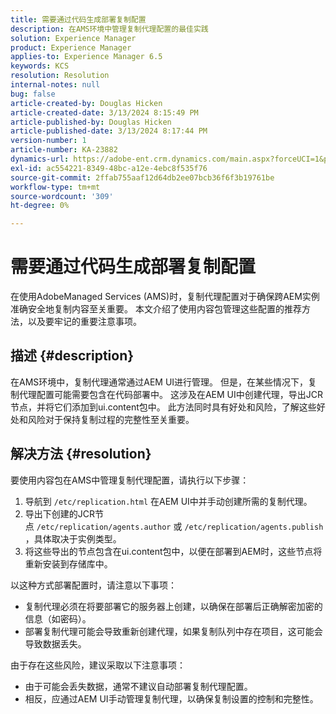 ```yaml
---
title: 需要通过代码生成部署复制配置
description: 在AMS环境中管理复制代理配置的最佳实践
solution: Experience Manager
product: Experience Manager
applies-to: Experience Manager 6.5
keywords: KCS
resolution: Resolution
internal-notes: null
bug: false
article-created-by: Douglas Hicken
article-created-date: 3/13/2024 8:15:49 PM
article-published-by: Douglas Hicken
article-published-date: 3/13/2024 8:17:44 PM
version-number: 1
article-number: KA-23882
dynamics-url: https://adobe-ent.crm.dynamics.com/main.aspx?forceUCI=1&pagetype=entityrecord&etn=knowledgearticle&id=c387107a-76e1-ee11-904c-00224806b7b2
exl-id: ac554221-8349-48bc-a12e-4ebc8f535f76
source-git-commit: 2ffab755aaf12d64db2ee07bcb36f6f3b19761be
workflow-type: tm+mt
source-wordcount: '309'
ht-degree: 0%

---
```


# 需要通过代码生成部署复制配置


在使用AdobeManaged Services (AMS)时，复制代理配置对于确保跨AEM实例准确安全地复制内容至关重要。 本文介绍了使用内容包管理这些配置的推荐方法，以及要牢记的重要注意事项。

## 描述 {#description}


在AMS环境中，复制代理通常通过AEM UI进行管理。 但是，在某些情况下，复制代理配置可能需要包含在代码部署中。 这涉及在AEM UI中创建代理，导出JCR节点，并将它们添加到ui.content包中。 此方法同时具有好处和风险，了解这些好处和风险对于保持复制过程的完整性至关重要。


## 解决方法 {#resolution}


要使用内容包在AMS中管理复制代理配置，请执行以下步骤：

1. 导航到 `/etc/replication.html` 在AEM UI中并手动创建所需的复制代理。
2. 导出下创建的JCR节点 `/etc/replication/agents.author` 或 `/etc/replication/agents.publish`，具体取决于实例类型。
3. 将这些导出的节点包含在ui.content包中，以便在部署到AEM时，这些节点将重新安装到存储库中。


以这种方式部署配置时，请注意以下事项：

- 复制代理必须在将要部署它的服务器上创建，以确保在部署后正确解密加密的信息（如密码）。
- 部署复制代理可能会导致重新创建代理，如果复制队列中存在项目，这可能会导致数据丢失。


由于存在这些风险，建议采取以下注意事项：

- 由于可能会丢失数据，通常不建议自动部署复制代理配置。
- 相反，应通过AEM UI手动管理复制代理，以确保复制设置的控制和完整性。
